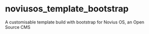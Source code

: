 noviusos_template_bootstrap
===========================

A customisable template build with bootstrap for Novius OS, an Open Source CMS
